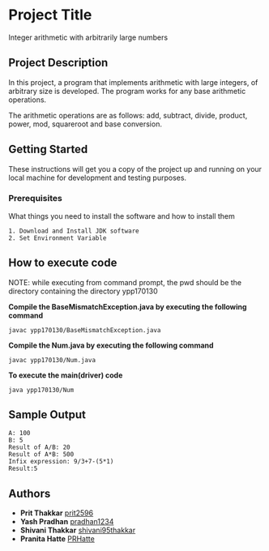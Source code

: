 # Project Title

Integer arithmetic with arbitrarily large numbers

## Project Description

In this project, a program that implements arithmetic with large integers, of arbitrary size is developed. The program works for any base arithmetic operations.

The arithmetic operations are as follows: add, subtract, divide, product, power, mod, squareroot and base conversion.

## Getting Started

These instructions will get you a copy of the project up and running on your local machine for development and testing purposes.

### Prerequisites

What things you need to install the software and how to install them

```
1. Download and Install JDK software
2. Set Environment Variable
```

## How to execute code

NOTE: while executing from command prompt, the pwd should be the directory containing the directory ypp170130

**Compile the BaseMismatchException.java by executing the following command**
```
javac ypp170130/BaseMismatchException.java
```

**Compile the Num.java by executing the following command**
```
javac ypp170130/Num.java
```

**To execute the main(driver) code**
```
java ypp170130/Num
```

## Sample Output

```
A: 100
B: 5
Result of A/B: 20
Result of A*B: 500
Infix expression: 9/3+7-(5*1)
Result:5
```

## Authors

* **Prit Thakkar** [prit2596](https://github.com/prit2596)
* **Yash Pradhan** [pradhan1234](https://github.com/pradhan1234)
* **Shivani Thakkar** [shivani95thakkar](https://github.com/shivani95thakkar)
* **Pranita Hatte** [PRHatte](https://github.com/PRHatte)